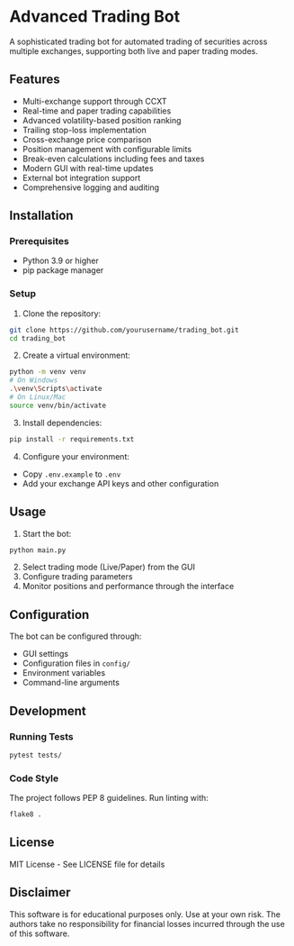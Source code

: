 # Advanced Trading Bot

A sophisticated trading bot for automated trading of securities across multiple exchanges, supporting both live and paper trading modes.

## Features

- Multi-exchange support through CCXT
- Real-time and paper trading capabilities
- Advanced volatility-based position ranking
- Trailing stop-loss implementation
- Cross-exchange price comparison
- Position management with configurable limits
- Break-even calculations including fees and taxes
- Modern GUI with real-time updates
- External bot integration support
- Comprehensive logging and auditing

## Installation

### Prerequisites
- Python 3.9 or higher
- pip package manager

### Setup

1. Clone the repository:
```bash
git clone https://github.com/yourusername/trading_bot.git
cd trading_bot
```

2. Create a virtual environment:
```bash
python -m venv venv
# On Windows
.\venv\Scripts\activate
# On Linux/Mac
source venv/bin/activate
```

3. Install dependencies:
```bash
pip install -r requirements.txt
```

4. Configure your environment:
- Copy `.env.example` to `.env`
- Add your exchange API keys and other configuration

## Usage

1. Start the bot:
```bash
python main.py
```

2. Select trading mode (Live/Paper) from the GUI
3. Configure trading parameters
4. Monitor positions and performance through the interface

## Configuration

The bot can be configured through:
- GUI settings
- Configuration files in `config/`
- Environment variables
- Command-line arguments

## Development

### Running Tests
```bash
pytest tests/
```

### Code Style
The project follows PEP 8 guidelines. Run linting with:
```bash
flake8 .
```

## License

MIT License - See LICENSE file for details

## Disclaimer

This software is for educational purposes only. Use at your own risk. The authors take no responsibility for financial losses incurred through the use of this software.
